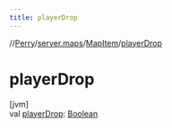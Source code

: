 ```yaml
---
title: playerDrop
---
```

//[Perry](../../../index.html)/[server.maps](../index.html)/[MapItem](index.html)/[playerDrop](player-drop.html)



# playerDrop



[jvm]\
val [playerDrop](player-drop.html): [Boolean](https://kotlinlang.org/api/latest/jvm/stdlib/kotlin/-boolean/index.html)




